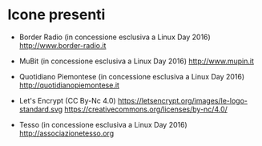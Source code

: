 # Icone presenti

* Border Radio (in concessione esclusiva a Linux Day 2016)
http://www.border-radio.it

* MuBit (in concessione esclusiva a Linux Day 2016)
http://www.mupin.it

* Quotidiano Piemontese (in concessione esclusiva a Linux Day 2016)
http://quotidianopiemontese.it

* Let's Encrypt (CC By-Nc 4.0)
https://letsencrypt.org/images/le-logo-standard.svg
https://creativecommons.org/licenses/by-nc/4.0/

* Tesso (in concessione esclusiva a Linux Day 2016)
http://associazionetesso.org
